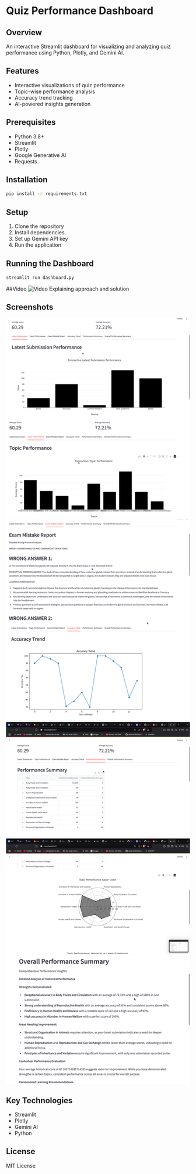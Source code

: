 # Quiz Performance Dashboard

## Overview
An interactive Streamlit dashboard for visualizing and analyzing quiz performance using Python, Plotly, and Gemini AI.

## Features
- Interactive visualizations of quiz performance
- Topic-wise performance analysis
- Accuracy trend tracking
- AI-powered insights generation

## Prerequisites
- Python 3.8+
- Streamlit
- Plotly
- Google Generative AI
- Requests

## Installation
```bash
pip install -r requirements.txt
```

## Setup
1. Clone the repository
2. Install dependencies
3. Set up Gemini API key
4. Run the application

## Running the Dashboard
```bash
streamlit run dashboard.py
```
##Video
![Video Explaining approach and solution](https://drive.google.com/file/d/1c1dipmc_j9R0ImoAUwMVD99wpNVlZXJz/view?usp=sharing)
## Screenshots
![Topic Performance](images/img1.png)
![Accuracy Trend](images/img2.png)
![Historical Performance by Difficulty](images/img3.png)
![Latest Quiz Submission Performance](images/img4.png)
![Topic Performance Radar Chart](images/img5.png)
![Ai insights](images/img6.png)
![Ai insights2](images/img7.png)

## Key Technologies
- Streamlit
- Plotly
- Gemini AI
- Python

## License
MIT License
